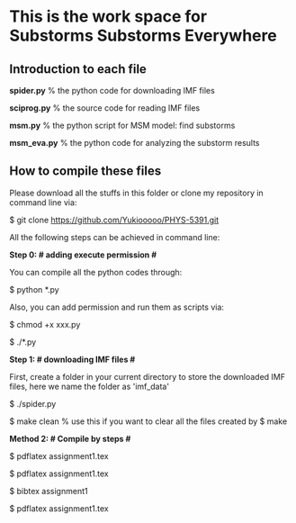 # This is the work space for Substorms Substorms Everywhere

## Introduction to each file
**spider.py** % the python code for downloading IMF files

**sciprog.py** % the source code for reading IMF files

**msm.py** % the python script for MSM model: find substorms

**msm_eva.py** % the python code for analyzing the substorm results


## How to compile these files
Please download all the stuffs in this folder or clone my repository in command line via: 

$ git clone https://github.com/Yukiooooo/PHYS-5391.git

All the following steps can be achieved in command line:

__Step 0: # adding execute permission #__

You can compile all the python codes through: 

$ python *.py

Also, you can add permission and run them as scripts via:

$ chmod +x xxx.py

$ ./*.py

__Step 1: # downloading IMF files #__

First, create a folder in your current directory to store the downloaded IMF files, here we name the folder as 'imf_data'

$ ./spider.py



$ make clean % use this if you want to clear all the files created by $ make

__Method 2: # Compile by steps #__

$ pdflatex assignment1.tex

$ pdflatex assignment1.tex

$ bibtex assignment1 

$ pdflatex assignment1.tex
